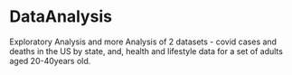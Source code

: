 # DataAnalysis
Exploratory Analysis and more
Analysis of 2 datasets - covid cases and deaths in the US by state, and, health and lifestyle data for a set of adults aged 20-40years old.
